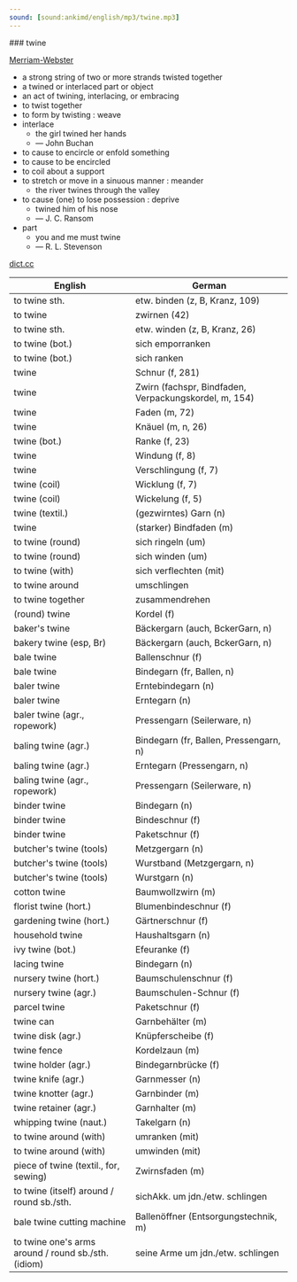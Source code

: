 ```yaml
---
sound: [sound:ankimd/english/mp3/twine.mp3]
---
```


\### twine

[Merriam-Webster](https://www.merriam-webster.com/dictionary/twine)

- a strong string of two or more strands twisted together
- a twined or interlaced part or object
- an act of twining, interlacing, or embracing
- to twist together
- to form by twisting : weave
- interlace
    - the girl twined her hands
    - — John Buchan
- to cause to encircle or enfold something
- to cause to be encircled
- to coil about a support
- to stretch or move in a sinuous manner : meander
    - the river twines through the valley
- to cause (one) to lose possession : deprive
    - twined him of his nose
    - — J. C. Ransom
- part
    - you and me must twine
    - — R. L. Stevenson

[dict.cc](https://www.dict.cc/twine)

| English        | German       |
| -------------- | ------------ |
| to twine sth. | etw. binden (z, B, Kranz, 109) |
| to twine | zwirnen (42) |
| to twine sth. | etw. winden (z, B, Kranz, 26) |
| to twine (bot.) | sich emporranken |
| to twine (bot.) | sich ranken |
| twine | Schnur (f, 281) |
| twine | Zwirn (fachspr, Bindfaden, Verpackungskordel, m, 154) |
| twine | Faden (m, 72) |
| twine | Knäuel (m, n, 26) |
| twine (bot.) | Ranke (f, 23) |
| twine | Windung (f, 8) |
| twine | Verschlingung (f, 7) |
| twine (coil) | Wicklung (f, 7) |
| twine (coil) | Wickelung (f, 5) |
| twine (textil.) | (gezwirntes) Garn (n) |
| twine | (starker) Bindfaden (m) |
| to twine (round) | sich ringeln (um) |
| to twine (round) | sich winden (um) |
| to twine (with) | sich verflechten (mit) |
| to twine around | umschlingen |
| to twine together | zusammendrehen |
| (round) twine | Kordel (f) |
| baker's twine | Bäckergarn (auch, BckerGarn, n) |
| bakery twine (esp, Br) | Bäckergarn (auch, BckerGarn, n) |
| bale twine | Ballenschnur (f) |
| bale twine | Bindegarn (fr, Ballen, n) |
| baler twine | Erntebindegarn (n) |
| baler twine | Erntegarn (n) |
| baler twine (agr., ropework) | Pressengarn (Seilerware, n) |
| baling twine (agr.) | Bindegarn (fr, Ballen, Pressengarn, n) |
| baling twine (agr.) | Erntegarn (Pressengarn, n) |
| baling twine (agr., ropework) | Pressengarn (Seilerware, n) |
| binder twine | Bindegarn (n) |
| binder twine | Bindeschnur (f) |
| binder twine | Paketschnur (f) |
| butcher's twine (tools) | Metzgergarn (n) |
| butcher's twine (tools) | Wurstband (Metzgergarn, n) |
| butcher's twine (tools) | Wurstgarn (n) |
| cotton twine | Baumwollzwirn (m) |
| florist twine (hort.) | Blumenbindeschnur (f) |
| gardening twine (hort.) | Gärtnerschnur (f) |
| household twine | Haushaltsgarn (n) |
| ivy twine (bot.) | Efeuranke (f) |
| lacing twine | Bindegarn (n) |
| nursery twine (hort.) | Baumschulenschnur (f) |
| nursery twine (agr.) | Baumschulen-Schnur (f) |
| parcel twine | Paketschnur (f) |
| twine can | Garnbehälter (m) |
| twine disk (agr.) | Knüpferscheibe (f) |
| twine fence | Kordelzaun (m) |
| twine holder (agr.) | Bindegarnbrücke (f) |
| twine knife (agr.) | Garnmesser (n) |
| twine knotter (agr.) | Garnbinder (m) |
| twine retainer (agr.) | Garnhalter (m) |
| whipping twine (naut.) | Takelgarn (n) |
| to twine around (with) | umranken (mit) |
| to twine around (with) | umwinden (mit) |
| piece of twine (textil., for, sewing) | Zwirnsfaden (m) |
| to twine (itself) around / round sb./sth. | sichAkk. um jdn./etw. schlingen |
| bale twine cutting machine | Ballenöffner (Entsorgungstechnik, m) |
| to twine one's arms around / round sb./sth. (idiom) | seine Arme um jdn./etw. schlingen |
